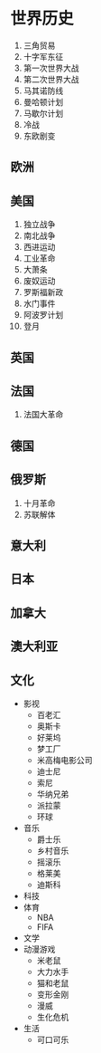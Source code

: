 # 世界历史

1. 三角贸易
2. 十字军东征
3. 第一次世界大战
4. 第二次世界大战
5. 马其诺防线
6. 曼哈顿计划
7. 马歇尔计划
8. 冷战
3. 东欧剧变

## 欧洲

## 美国

1. 独立战争
2. 南北战争
3. 西进运动
4. 工业革命
5. 大萧条
6. 废奴运动
7. 罗斯福新政
8. 水门事件
9. 阿波罗计划
10. 登月

## 英国

## 法国

1. 法国大革命

## 德国

## 俄罗斯

1. 十月革命
2. 苏联解体

## 意大利

## 日本

## 加拿大

## 澳大利亚


## 文化

-   影视
    -   百老汇
    -   奥斯卡
    -   好莱坞
    -   梦工厂
    -   米高梅电影公司
    -   迪士尼
    -   索尼
    -   华纳兄弟
    -   派拉蒙
    -   环球
-   音乐
    -   爵士乐
    -   乡村音乐
    -   摇滚乐
    -   格莱美
    -   迪斯科
-   科技
-   体育
    -   NBA
    -   FIFA
-   文学
-   动漫游戏
    -   米老鼠
    -   大力水手
    -   猫和老鼠
    -   变形金刚
    -   漫威
    -   生化危机
-   生活
    -   可口可乐